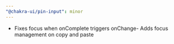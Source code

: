 ```yaml
---
"@chakra-ui/pin-input": minor
---
```


- Fixes focus when onComplete triggers onChange- Adds focus management on copy
  and paste
